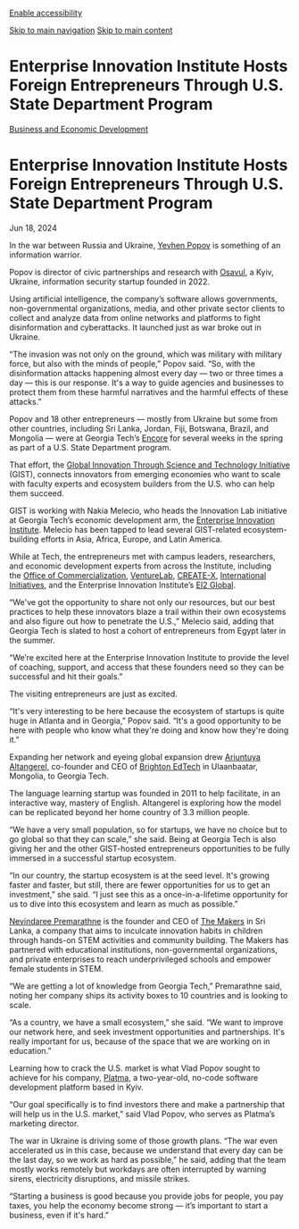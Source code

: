 [Enable accessibility](https://www.gatech.edu/news/2024/06/18/enterprise-innovation-institute-hosts-foreign-entrepreneurs-through-us-state#)

 [Skip to main navigation](https://www.gatech.edu/news/2024/06/18/enterprise-innovation-institute-hosts-foreign-entrepreneurs-through-us-state#main-navigation) [Skip to main content](https://www.gatech.edu/news/2024/06/18/enterprise-innovation-institute-hosts-foreign-entrepreneurs-through-us-state#main-content)

# Enterprise Innovation Institute Hosts Foreign Entrepreneurs Through U.S. State Department Program

[Business and Economic Development](https://www.gatech.edu/news/topic/business-and-economic-development)

# Enterprise Innovation Institute Hosts Foreign Entrepreneurs Through U.S. State Department Program

Jun 18, 2024


In the war between Russia and Ukraine, [Yevhen Popov](http://linkedin.com/in/yevhen-popov) is something of an information warrior.

Popov is director of civic partnerships and research with [Osavul](https://www.osavul.cloud/), a Kyiv, Ukraine, information security startup founded in 2022.

Using artificial intelligence, the company’s software allows governments, non-governmental organizations, media, and other private sector clients to collect and analyze data from online networks and platforms to fight disinformation and cyberattacks. It launched just as war broke out in Ukraine.

“The invasion was not only on the ground, which was military with military force, but also with the minds of people,” Popov said. “So, with the disinformation attacks happening almost every day — two or three times a day — this is our response. It's a way to guide agencies and businesses to protect them from these harmful narratives and the harmful effects of these attacks.”

Popov and 18 other entrepreneurs — mostly from Ukraine but some from other countries, including Sri Lanka, Jordan, Fiji, Botswana, Brazil, and Mongolia — were at Georgia Tech’s [Encore](https://www.encoregt.org/) for several weeks in the spring as part of a U.S. State Department program.

That effort, the [Global Innovation Through Science and Technology Initiative](https://www.gistnetwork.org/) (GIST), connects innovators from emerging economies who want to scale with faculty experts and ecosystem builders from the U.S. who can help them succeed.

GIST is working with Nakia Melecio, who heads the Innovation Lab initiative at Georgia Tech’s economic development arm, the [Enterprise Innovation Institute](https://innovate.gatech.edu/). Melecio has been tapped to lead several GIST-related ecosystem-building efforts in Asia, Africa, Europe, and Latin America.

While at Tech, the entrepreneurs met with campus leaders, researchers, and economic development experts from across the Institute, including the [Office of Commercialization](https://commercialization.gatech.edu/georgia-tech-research-your-path-commercialization), [VentureLab](https://venturelab.gatech.edu/), [CREATE-X](https://create-x.gatech.edu/), [International Initiatives](https://global.gatech.edu/), and the Enterprise Innovation Institute’s [EI2 Global](https://global.innovate.gatech.edu/).

“We've got the opportunity to share not only our resources, but our best practices to help these innovators blaze a trail within their own ecosystems and also figure out how to penetrate the U.S.,” Melecio said, adding that Georgia Tech is slated to host a cohort of entrepreneurs from Egypt later in the summer.

“We’re excited here at the Enterprise Innovation Institute to provide the level of coaching, support, and access that these founders need so they can be successful and hit their goals.”

The visiting entrepreneurs are just as excited.

“It's very interesting to be here because the ecosystem of startups is quite huge in Atlanta and in Georgia,” Popov said. “It's a good opportunity to be here with people who know what they're doing and know how they're doing it.”

Expanding her network and eyeing global expansion drew [Ariuntuya Altangerel](https://www.linkedin.com/in/ariuntuya-altangerel-ba5b3ba6/), co-founder and CEO of [Brighton EdTech](https://brighton.mn/) in Ulaanbaatar, Mongolia, to Georgia Tech.

The language learning startup was founded in 2011 to help facilitate, in an interactive way, mastery of English. Altangerel is exploring how the model can be replicated beyond her home country of 3.3 million people.

“We have a very small population, so for startups, we have no choice but to go global so that they can scale,” she said. Being at Georgia Tech is also giving her and the other GIST-hosted entrepreneurs opportunities to be fully immersed in a successful startup ecosystem.

“In our country, the startup ecosystem is at the seed level. It's growing faster and faster, but still, there are fewer opportunities for us to get an investment,” she said. “I just see this as a once-in-a-lifetime opportunity for us to dive into this ecosystem and learn as much as possible.”

[Nevindaree Premarathne](https://www.linkedin.com/in/nevindaree/) is the founder and CEO of [The Makers](https://www.themakers.global/) in Sri Lanka, a company that aims to inculcate innovation habits in children through hands-on STEM activities and community building. The Makers has partnered with educational institutions, non-governmental organizations, and private enterprises to reach underprivileged schools and empower female students in STEM.

“We are getting a lot of knowledge from Georgia Tech,” Premarathne said, noting her company ships its activity boxes to 10 countries and is looking to scale.

“As a country, we have a small ecosystem,” she said. “We want to improve our network here, and seek investment opportunities and partnerships. It's really important for us, because of the space that we are working on in education.”

Learning how to crack the U.S. market is what Vlad Popov sought to achieve for his company, [Platma](https://platma.com/), a two-year-old, no-code software development platform based in Kyiv.

“Our goal specifically is to find investors there and make a partnership that will help us in the U.S. market,” said Vlad Popov, who serves as Platma’s marketing director.

The war in Ukraine is driving some of those growth plans. “The war even accelerated us in this case, because we understand that every day can be the last day, so we work as hard as possible,” he said, adding that the team mostly works remotely but workdays are often interrupted by warning sirens, electricity disruptions, and missile strikes.

“Starting a business is good because you provide jobs for people, you pay taxes, you help the economy become strong — it’s important to start a business, even if it's hard.”